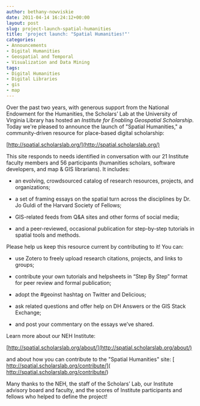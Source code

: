 ```yaml
---
author: bethany-nowviskie
date: 2011-04-14 16:24:12+00:00
layout: post
slug: project-launch-spatial-humanities
title: 'project launch: "Spatial Humanities!"'
categories:
- Announcements
- Digital Humanities
- Geospatial and Temporal
- Visualization and Data Mining
tags:
- Digital Humanities
- Digital Libraries
- gis
- map
---
```


Over the past two years, with generous support from the National Endowment for the Humanities, the Scholars’ Lab at the University of Virginia Library has hosted an _Institute for Enabling Geospatial Scholarship_. Today we're pleased to announce the launch of "Spatial Humanities," a community-driven resource for place-based digital scholarship:

[http://spatial.scholarslab.org/](http://spatial.scholarslab.org/)

This site responds to needs identified in conversation with our 21 Institute faculty members and 56 participants (humanities scholars, software developers, and map & GIS librarians).  It includes:



	
  * an evolving, crowdsourced catalog of research resources, projects, and organizations;

	
  * a set of framing essays on the spatial turn across the disciplines by Dr. Jo Guldi of the Harvard Society of Fellows;

	
  * GIS-related feeds from Q&A sites and other forms of social media;

	
  * and a peer-reviewed, occasional publication for step-by-step tutorials in spatial tools and methods.


Please help us keep this resource current by contributing to it! You can:

	
  * use Zotero to freely upload research citations, projects, and links to groups;

	
  * contribute your own tutorials and helpsheets in “Step By Step” format for peer review and formal publication;

	
  * adopt the #geoinst hashtag on Twitter and Delicious;

	
  * ask related questions and offer help on DH Answers or the GIS Stack Exchange;

	
  * and post your commentary on the essays we’ve shared.


Learn more about our NEH Institute:

[http://spatial.scholarslab.org/about/](http://spatial.scholarslab.org/about/)

and about how you can contribute to the "Spatial Humanities" site:
[
http://spatial.scholarslab.org/contribute/]( http://spatial.scholarslab.org/contribute/)

Many thanks to the NEH, the staff of the Scholars’ Lab, our Institute advisory board and faculty, and the scores of Institute participants and fellows who helped to define the project!
